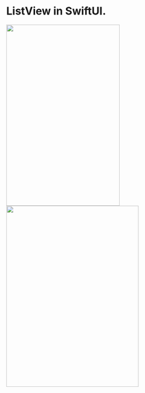 ListView in SwiftUI.
====================

<img src="https://github.com/Elaidzha1940/ListView/assets/64445918/4271b58e-b4eb-432b-8c51-35274f1a535b" width="300" height="480">
<img src="https://github.com/Elaidzha1940/ListView/assets/64445918/f851737b-5471-42d7-bcac-40cae85813d0" width="350" height="480">
